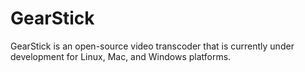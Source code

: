 # GearStick
GearStick is an open-source video transcoder that is currently under development for Linux, Mac, and Windows platforms.
